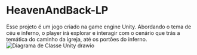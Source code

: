 # HeavenAndBack-LP
Esse projeto é um jogo criado na game engine Unity. Abordando o tema de céu e inferno, o player irá explorar e interagir com o cenário que trás a temática do caminho da igreja, até os portões do inferno.
![Diagrama de Classe Unity drawio](https://github.com/LehLapa/HeavenAndBack-LP/assets/128638269/34903e05-a6bd-4061-99e4-b25325d4a062)
